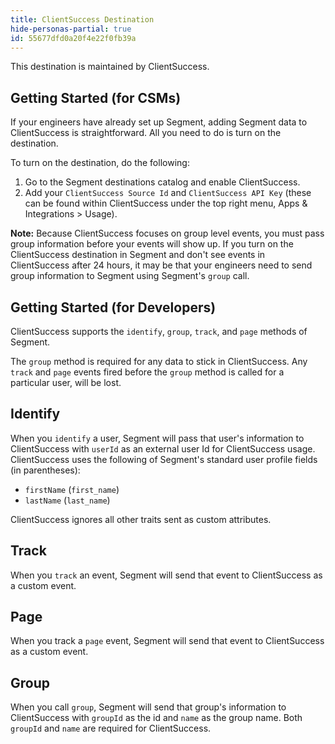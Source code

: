 ```yaml
---
title: ClientSuccess Destination
hide-personas-partial: true
id: 55677dfd0a20f4e22f0fb39a
---
```

This destination is maintained by ClientSuccess.

## Getting Started (for CSMs)

If your engineers have already set up Segment, adding Segment data to ClientSuccess is straightforward. All you need to do is turn on the destination.

To turn on the destination, do the following:

1. Go to the Segment destinations catalog and enable ClientSuccess.
2. Add your `ClientSuccess Source Id` and `ClientSuccess API Key` (these can be found within ClientSuccess under the top right menu, Apps & Integrations > Usage).


**Note:** Because ClientSuccess focuses on group level events, you must pass group information before your events will show up. If you turn on the ClientSuccess destination in Segment and don't see events in ClientSuccess after 24 hours, it may be that your engineers need to send group information to Segment using Segment's `group` call.

## Getting Started (for Developers)

ClientSuccess supports the `identify`, `group`, `track`, and `page` methods of Segment.

The `group` method is required for any data to stick in ClientSuccess. Any `track` and `page` events fired before the `group` method is called for a particular user, will be lost.


## Identify

When you `identify` a user, Segment will pass that user's information to ClientSuccess with `userId` as an external user Id for ClientSuccess usage. ClientSuccess uses the following of Segment's standard user profile fields (in parentheses):

- `firstName` (`first_name`)
- `lastName` (`last_name`)

ClientSuccess ignores all other traits sent as custom attributes.

## Track

When you `track` an event, Segment will send that event to ClientSuccess as a custom event.

## Page

When you track a `page` event, Segment will send that event to ClientSuccess as a custom event.

## Group

When you call `group`, Segment will send that group's information to ClientSuccess with `groupId` as the id and `name` as the group name.  Both `groupId` and `name` are required for ClientSuccess.

